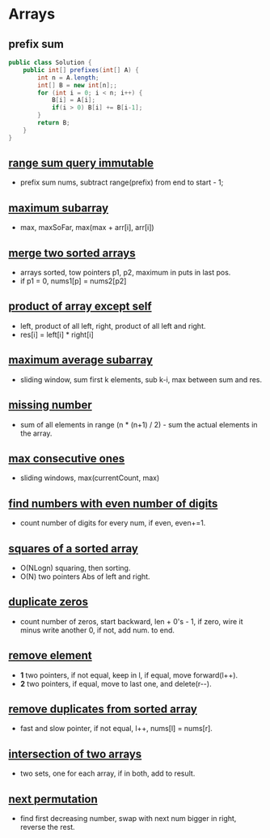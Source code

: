 # Arrays
## prefix sum  
```java 
public class Solution {
    public int[] prefixes(int[] A) {
        int n = A.length;
        int[] B = new int[n];;
        for (int i = 0; i < n; i++) {
            B[i] = A[i]; 
            if(i > 0) B[i] += B[i-1];
        }
        return B;
    }
}
```

## [range sum query immutable](https://leetcode.com/problems/range-sum-query-immutable/)  
- prefix sum nums, subtract range(prefix) from end to start - 1; 


## [maximum subarray](https://leetcode.com/problems/maximum-subarray/) 
- max, maxSoFar, max(max + arr[i], arr[i]) 

## [merge two sorted arrays](https://leetcode.com/problems/merge-sorted-array/) 
- arrays sorted, tow pointers p1, p2, maximum in puts in last pos.   
- if p1 = 0, nums1[p] = nums2[p2]

## [product of array except self](https://leetcode.com/problems/product-of-array-except-self/) 
- left, product of all left, right, product of all left and right. 
- res[i] = left[i] * right[i] 

## [maximum average subarray](https://leetcode.com/problems/maximum-average-subarray-i/) 
- sliding window, sum first k elements, sub k-i, max between sum and res. 

## [missing number](https://leetcode.com/problems/missing-number/) 
- sum of all elements in range (n * (n+1) / 2) - sum the actual elements in the array. 

## [max consecutive ones](https://leetcode.com/problems/max-consecutive-ones/) 
- sliding windows, max(currentCount, max)

## [find numbers with even number of digits](https://leetcode.com/problems/find-numbers-with-even-number-of-digits/)
- count number of digits for every num, if even, even+=1.

## [squares of a sorted array](https://leetcode.com/problems/squares-of-a-sorted-array/)
- O(NLogn) squaring, then sorting. 
- O(N) two pointers Abs of left and right.

## [duplicate zeros](https://leetcode.com/problems/duplicate-zeros/)
- count number of zeros, start backward, len + 0's - 1, if zero, wire it minus write another 0, if not, add num. to end.

## [remove element](https://leetcode.com/problems/remove-element/)
- **1** two pointers, if not equal, keep in l, if equal, move forward(l++).  
- **2** two pointers, if equal, move to last one, and delete(r--).

## [remove duplicates from sorted array](https://leetcode.com/problems/remove-duplicates-from-sorted-array/) 
- fast and slow pointer, if not equal, l++, nums[l] = nums[r]. 

## [intersection of two arrays](https://leetcode.com/problems/intersection-of-two-arrays/) 
- two sets, one for each array, if in both, add to result.

## [next permutation](https://leetcode.com/problems/next-permutation/) 
- find first decreasing number, swap with next num bigger in right, reverse the rest. 